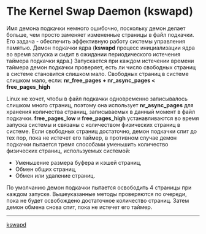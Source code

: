 # The Kernel Swap Daemon (kswapd)
Имя демона подкачки немного ошибочно, поскольку демон делает больше, чем просто заменяет измененные страницы в файл подкачки. Его задача - обеспечить эффективную работу системы управления памятью. Демон подкачки ядра (**kswapd** процесс инициализации ядра во время запуска и сидит в ожидании периодического истечения таймера подкачки ядра.) Запускается при каждом истечении времени таймера демон подкачки проверяет, есть ли число свободных страниц в системе становится слишком мало. Свободных страниц в системе слишком мало, если: **nr_free_pages + nr_async_pages < free_pages_high**

Linux не хочет, чтобы в файл подкачки одновременно записывалось слишком много страниц, поэтому она использует **nr_async_pages** для хранения количества страниц, записываемых в данный момент в файл подкачки. **free_pages_low** и **free_pages_high** устанавливаются во время запуска системы и связаны с количеством физических страниц в системе. Если свободных страниц достаточно, демон подкачки спит до тех пор, пока не истечет его таймер, в противном случае демон подкачки пытается тремя способами уменьшить количество физических страниц, используемых системой:
- Уменьшение размера буфера и кэшей страниц,
- Обмен общих страниц,
- Обмен или удаление страниц.

По умолчанию демон подкачки пытается освободить 4 страницы при каждом запуске. Вышеуказанные методы проверяются по очереди, пока не будет освобождено достаточное количество страниц. Затем демон обмена снова спит, пока не истечет его таймер.

**********
[kswapd](/tags/kswapd.md)
